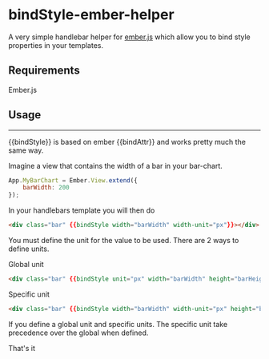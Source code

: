 # bindStyle-ember-helper

A very simple handlebar helper for [ember.js](http://emberjs.com) which allow you to bind style properties in your templates. 

## Requirements

Ember.js

## Usage
---
{{bindStyle}} is based on ember {{bindAttr}} and works pretty much the same way.


Imagine a view that contains the width of a bar in your bar-chart.

```javascript
App.MyBarChart = Ember.View.extend({
	barWidth: 200
});
```

In your handlebars template you will then do  

```html
<div class="bar" {{bindStyle width="barWidth" width-unit="px"}}></div> 
```

You must define the unit for the value to be used. There are 2 ways to define units.  

Global unit   

```html
<div class="bar" {{bindStyle unit="px" width="barWidth" height="barHeight"}}></div> 
```   

Specific unit    

```html
<div class="bar" {{bindStyle width="barWidth" width-unit="px" height="barHeight" height-unit="%"}}></div> 
```    

If you define a global unit and specific units. The specific unit take precedence over the global when defined.

That's it
